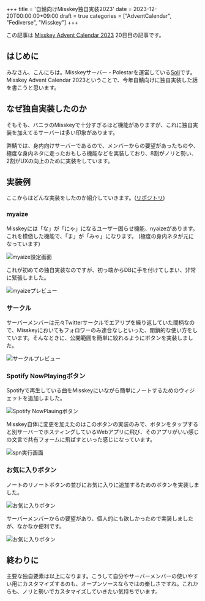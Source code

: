 +++
title = '自鯖向けMisskey独自実装2023'
date = 2023-12-20T00:00:00+09:00
draft = true
categories = ["AdventCalendar", "Fediverse", "Misskey"]
+++

この記事は [Misskey Advent Calendar 2023](https://adventar.org/calendars/8742) 20日目の記事です。

## はじめに

みなさん、こんにちは。Misskeyサーバー・Polestarを運営している[Soli](https://mi.soli0222.com/@Soli_0222)です。
Misskey Advent Calendar 2023ということで、今年自鯖向けに独自実装した話を書こうと思います。

## なぜ独自実装したのか

そもそも、バニラのMisskeyで十分すぎるほど機能がありますが、これに独自実装を加えてるサーバーは多い印象があります。

弊鯖では、身内向けサーバーであるので、メンバーからの要望があったものや、極度な身内ネタに走ったおもしろ機能などを実装しており、8割がノリと勢い、2割がUXの向上のために実装をしています。

## 実装例

ここからはどんな実装をしたのか紹介していきます。([リポジトリ](https://github.com/Soli0222/misskey))

### myaize

Misskeyには「な」が「にゃ」になるユーザー困らせ機能、nyaizeがあります。これを模倣した機能で、「ま」が「みゃ」になります。
(極度の身内ネタが元になっています)

![myaize設定画面](https://media.soli0222.com/polestar/1d5999fb-d175-447e-ac1e-b6107d64d1cc.webp)

これが初めての独自実装なのですが、初っ端からDBに手を付けてしまい、非常に緊張しました。

![myaizeプレビュー](https://media.soli0222.com/polestar/632c1cd5-cd63-4b88-a9d1-2928f721538f.png)

### サークル

サーバーメンバーは元々Twitterサークルでエアリプを繰り返していた間柄なので、Misskeyにおいてもフォロワーのみ連合なしといった、閉鎖的な使い方をしています。そんなときに、公開範囲を簡単に絞れるようにボタンを実装しました。

![サークルプレビュー](https://media.soli0222.com/polestar/6c0e1f10-0cae-4686-9aff-9468b52a24fd.gif)

### Spotify NowPlayingボタン

Spotifyで再生している曲をMisskeyにいながら簡単にノートするためのウィジェットを追加しました。

![Spotify NowPlauingボタン](https://media.soli0222.com/polestar/67b0d129-fccc-4d37-8f4d-154963f1ed38.webp)

Misskey自体に変更を加えたのはこのボタンの実装のみで、ボタンをタップすると別サーバーでホスティングしているWebアプリに飛び、そのアプリがいい感じの文言で共有フォームに飛ばすといった感じになっています。

![spn実行画面](https://media.soli0222.com/polestar/4c967afb-2826-4013-811c-2f913a388dfd.gif)

### お気に入りボタン

ノートのリノートボタンの並びにお気に入りに追加するためのボタンを実装しました。

![お気に入りボタン](https://media.soli0222.com/polestar/59aa2b66-fb19-48b7-bccc-e46f911689da.png)

サーバーメンバーからの要望があり、個人的にも欲しかったので実装しましたが、なかなか便利です。

![お気に入りボタン](https://media.soli0222.com/polestar/79f5667d-07e0-4025-b6ac-fa295f9eda3d.gif)

## 終わりに

主要な独自要素は以上になります。こうして自分やサーバーメンバーの使いやすい用にカスタマイズするのも、オープンソースならではの楽しさですね。これからも、ノリと勢いでカスタマイズしていきたい気持ちでいます。
